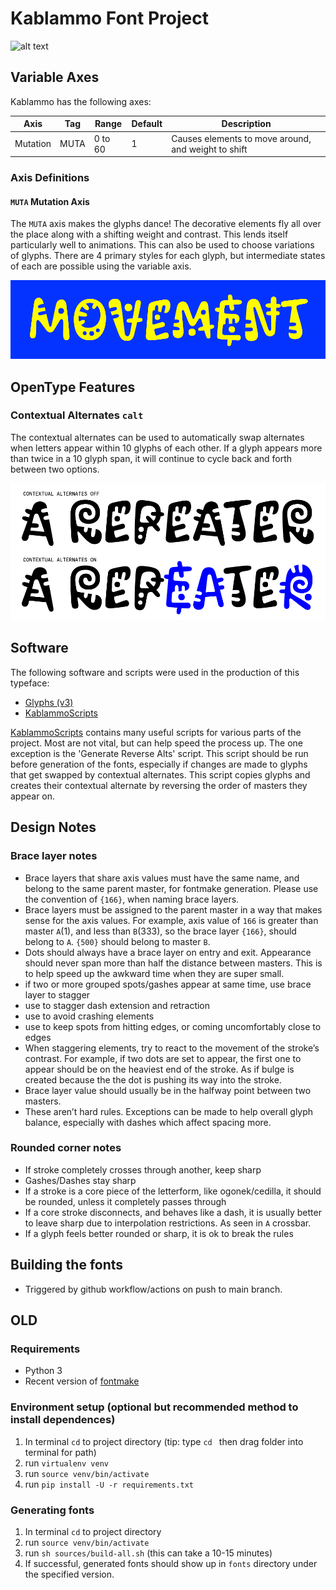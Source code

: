 # Kablammo Font Project

![alt text](documentation/img/Kablammo-Logo.gif "Kablammo")

## Variable Axes

Kablammo has the following axes:

Axis | Tag | Range | Default | Description
--- | --- | --- | --- | ---
Mutation | MUTA | 0 to 60 | 1 | Causes elements to move around, and weight to shift

### Axis Definitions

#### `MUTA` Mutation Axis

The `MUTA` axis makes the glyphs dance! The decorative elements fly all over the place along with a shifting weight and contrast. This lends itself particularly well to animations. This can also be used to choose variations of glyphs. There are 4 primary styles for each glyph, but intermediate states of each are possible using the variable axis.

![alt text](documentation/img/Kablammo-Mutation.gif "Kablammo Mutation")

## OpenType Features

### Contextual Alternates `calt`

The contextual alternates can be used to automatically swap alternates when letters appear within 10 glyphs of each other. If a glyph appears more than twice in a 10 glyph span, it will continue to cycle back and forth between two options.

![alt text](documentation/img/Kablammo-ContextualAlternates.png "Kablammo Contextual Alternates")

## Software

The following software and scripts were used in the production of this typeface:
* [Glyphs (v3)](https://glyphsapp.com)
* [KablammoScripts](https://github.com/scribbletone/kablammo-scripts)

[KablammoScripts](https://github.com/scribbletone/kablammo-scripts) contains many useful scripts for various parts of the project. Most are not vital, but can help speed the process up. The one exception is the 'Generate Reverse Alts' script. This script should be run before generation of the fonts, especially if changes are made to glyphs that get swapped by contextual alternates. This script copies glyphs and creates their contextual alternate by reversing the order of masters they appear on.

## Design Notes

### Brace layer notes
- Brace layers that share axis values must have the same name, and belong to the same parent master, for fontmake generation. Please use the convention of `{166}`, when naming brace layers. 
- Brace layers must be assigned to the parent master in a way that makes sense for the axis values. For example, axis value of `166` is greater than master `A`(1), and less than `B`(333), so the brace layer `{166}`, should belong to `A`. `{500}` should belong to master `B`.
- Dots should always have a brace layer on entry and exit. Appearance should never span more than half the distance between masters. This is to help speed up the awkward time when they are super small.
- if two or more grouped spots/gashes appear at same time, use brace layer to stagger
- use to stagger dash extension and retraction
- use to avoid crashing elements
- use to keep spots from hitting edges, or coming uncomfortably close to edges
- When staggering elements, try to react to the movement of the stroke’s contrast. For example, if two dots are set to appear, the first one to appear should be on the heaviest end of the stroke. As if bulge is created because the the dot is pushing its way into the stroke.
- Brace layer value should usually be in the halfway point between two masters. 
- These aren’t hard rules. Exceptions can be made to help overall glyph balance, especially with dashes which affect spacing more.

### Rounded corner notes
- If stroke completely crosses through another, keep sharp
- Gashes/Dashes stay sharp
- If a stroke is a core piece of the letterform, like ogonek/cedilla, it should be rounded, unless it completely passes through
- If a core stroke disconnects, and behaves like a dash, it is usually better to leave sharp due to interpolation restrictions. As seen in `A` crossbar.
- If a glyph feels better rounded or sharp, it is ok to break the rules



## Building the fonts
- Triggered by github workflow/actions on push to main branch.



## OLD

### Requirements
- Python 3
- Recent version of [fontmake](https://github.com/googlefonts/fontmake)

### Environment setup (optional but recommended method to install dependences)
1. In terminal `cd` to project directory (tip: type `cd ` then drag folder into terminal for path)
2. run `virtualenv venv` 
3. run `source venv/bin/activate`
4. run `pip install -U -r requirements.txt`

### Generating fonts
1. In terminal `cd` to project directory
2. run `source venv/bin/activate`
3. run `sh sources/build-all.sh` (this can take a 10-15 minutes)
4. If successful, generated fonts should show up in `fonts` directory under the specified version.